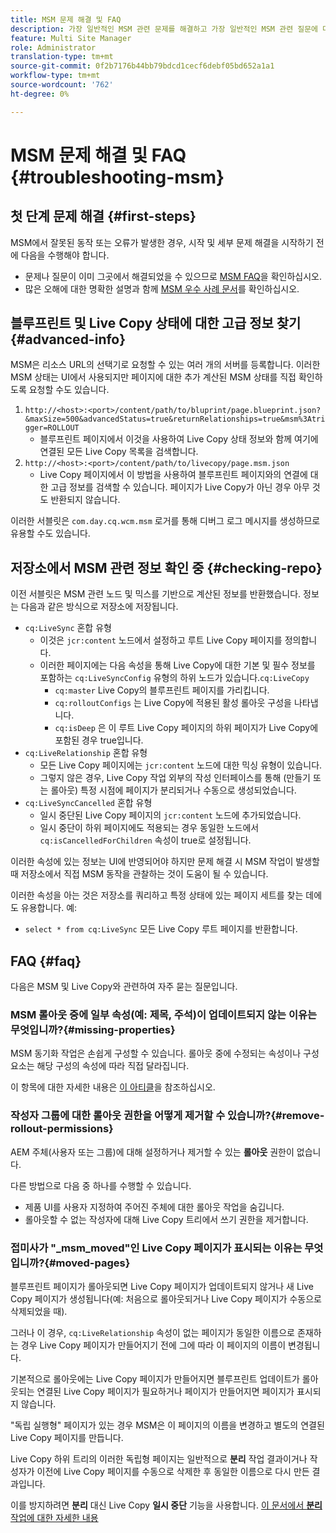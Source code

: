 ```yaml
---
title: MSM 문제 해결 및 FAQ
description: 가장 일반적인 MSM 관련 문제를 해결하고 가장 일반적인 MSM 관련 질문에 대한 답변을 얻을 수 있는 방법을 알아봅니다.
feature: Multi Site Manager
role: Administrator
translation-type: tm+mt
source-git-commit: 0f2b7176b44bb79bdcd1cecf6debf05bd652a1a1
workflow-type: tm+mt
source-wordcount: '762'
ht-degree: 0%

---
```



# MSM 문제 해결 및 FAQ {#troubleshooting-msm}

## 첫 단계 문제 해결 {#first-steps}

MSM에서 잘못된 동작 또는 오류가 발생한 경우, 시작 및 세부 문제 해결을 시작하기 전에 다음을 수행해야 합니다.

* 문제나 질문이 이미 그곳에서 해결되었을 수 있으므로 [MSM FAQ](#faq)을 확인하십시오.
* 많은 오해에 대한 명확한 설명과 함께 [MSM 우수 사례 문서](best-practices.md)를 확인하십시오.

## 블루프린트 및 Live Copy 상태에 대한 고급 정보 찾기 {#advanced-info}

MSM은 리소스 URL의 선택기로 요청할 수 있는 여러 개의 서버를 등록합니다. 이러한 MSM 상태는 UI에서 사용되지만 페이지에 대한 추가 계산된 MSM 상태를 직접 확인하도록 요청할 수도 있습니다.

1. `http://<host>:<port>/content/path/to/bluprint/page.blueprint.json?&maxSize=500&advancedStatus=true&returnRelationships=true&msm%3Atrigger=ROLLOUT`
   * 블루프린트 페이지에서 이것을 사용하여 Live Copy 상태 정보와 함께 여기에 연결된 모든 Live Copy 목록을 검색합니다.
1. `http://<host>:<port>/content/path/to/livecopy/page.msm.json`
   * Live Copy 페이지에서 이 방법을 사용하여 블루프린트 페이지와의 연결에 대한 고급 정보를 검색할 수 있습니다. 페이지가 Live Copy가 아닌 경우 아무 것도 반환되지 않습니다.

이러한 서블릿은 `com.day.cq.wcm.msm` 로거를 통해 디버그 로그 메시지를 생성하므로 유용할 수도 있습니다.

## 저장소에서 MSM 관련 정보 확인 중 {#checking-repo}

이전 서블릿은 MSM 관련 노드 및 믹스를 기반으로 계산된 정보를 반환했습니다. 정보는 다음과 같은 방식으로 저장소에 저장됩니다.

* `cq:LiveSync` 혼합 유형
   * 이것은 `jcr:content` 노드에서 설정하고 루트 Live Copy 페이지를 정의합니다.
   * 이러한 페이지에는 다음 속성을 통해 Live Copy에 대한 기본 및 필수 정보를 포함하는 `cq:LiveSyncConfig` 유형의 하위 노드가 있습니다.`cq:LiveCopy`
      * `cq:master` Live Copy의 블루프린트 페이지를 가리킵니다.
      * `cq:rolloutConfigs` 는 Live Copy에 적용된 활성 롤아웃 구성을 나타냅니다.
      * `cq:isDeep` 은 이 루트 Live Copy 페이지의 하위 페이지가 Live Copy에 포함된 경우 true입니다.
* `cq:LiveRelationship` 혼합 유형
   * 모든 Live Copy 페이지에는 `jcr:content` 노드에 대한 믹싱 유형이 있습니다.
   * 그렇지 않은 경우, Live Copy 작업 외부의 작성 인터페이스를 통해 (만들기 또는 롤아웃) 특정 시점에 페이지가 분리되거나 수동으로 생성되었습니다.
* `cq:LiveSyncCancelled` 혼합 유형
   * 일시 중단된 Live Copy 페이지의 `jcr:content` 노드에 추가되었습니다.
   * 일시 중단이 하위 페이지에도 적용되는 경우 동일한 노드에서 `cq:isCancelledForChildren` 속성이 true로 설정됩니다.

이러한 속성에 있는 정보는 UI에 반영되어야 하지만 문제 해결 시 MSM 작업이 발생할 때 저장소에서 직접 MSM 동작을 관찰하는 것이 도움이 될 수 있습니다.

이러한 속성을 아는 것은 저장소를 쿼리하고 특정 상태에 있는 페이지 세트를 찾는 데에도 유용합니다. 예:

* `select * from cq:LiveSync` 모든 Live Copy 루트 페이지를 반환합니다.

## FAQ {#faq}

다음은 MSM 및 Live Copy와 관련하여 자주 묻는 질문입니다.

### MSM 롤아웃 중에 일부 속성(예: 제목, 주석)이 업데이트되지 않는 이유는 무엇입니까?{#missing-properties}

MSM 동기화 작업은 손쉽게 구성할 수 있습니다. 롤아웃 중에 수정되는 속성이나 구성 요소는 해당 구성의 속성에 따라 직접 달라집니다.

이 항목에 대한 자세한 내용은 [이 아티클](best-practices.md)을 참조하십시오.

### 작성자 그룹에 대한 롤아웃 권한을 어떻게 제거할 수 있습니까?{#remove-rollout-permissions}

AEM 주체(사용자 또는 그룹)에 대해 설정하거나 제거할 수 있는 **롤아웃** 권한이 없습니다.

다른 방법으로 다음 중 하나를 수행할 수 있습니다.

* 제품 UI를 사용자 지정하여 주어진 주체에 대한 롤아웃 작업을 숨깁니다.
* 롤아웃할 수 없는 작성자에 대해 Live Copy 트리에서 쓰기 권한을 제거합니다.

### 접미사가 &quot;_msm_moved&quot;인 Live Copy 페이지가 표시되는 이유는 무엇입니까?{#moved-pages}

블루프린트 페이지가 롤아웃되면 Live Copy 페이지가 업데이트되지 않거나 새 Live Copy 페이지가 생성됩니다(예: 처음으로 롤아웃되거나 Live Copy 페이지가 수동으로 삭제되었을 때).

그러나 이 경우, `cq:LiveRelationship` 속성이 없는 페이지가 동일한 이름으로 존재하는 경우 Live Copy 페이지가 만들어지기 전에 그에 따라 이 페이지의 이름이 변경됩니다.

기본적으로 롤아웃에는 Live Copy 페이지가 만들어지면 블루프린트 업데이트가 롤아웃되는 연결된 Live Copy 페이지가 필요하거나 페이지가 만들어지면 페이지가 표시되지 않습니다.

&quot;독립 실행형&quot; 페이지가 있는 경우 MSM은 이 페이지의 이름을 변경하고 별도의 연결된 Live Copy 페이지를 만듭니다.

Live Copy 하위 트리의 이러한 독립형 페이지는 일반적으로 **분리** 작업 결과이거나 작성자가 이전에 Live Copy 페이지를 수동으로 삭제한 후 동일한 이름으로 다시 만든 결과입니다.

이를 방지하려면 **분리** 대신 Live Copy **일시 중단** 기능을 사용합니다. [이 문서에서 **분리** 작업에 대한 자세한 내용](creating-live-copies.md)
